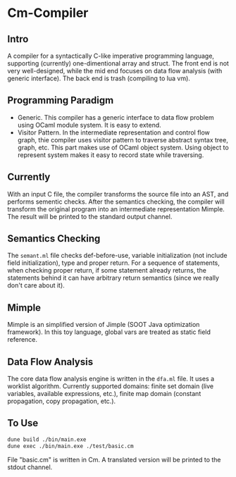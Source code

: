 # Cm-Compiler
## Intro
A compiler for a syntactically C-like imperative programming language, supporting (currently) one-dimentional array and struct. The front end is not very well-designed, while the mid end focuses on data flow analysis (with generic interface). The back end is trash (compiling to lua vm).

## Programming Paradigm
* Generic. This compiler has a generic interface to data flow problem using OCaml module system. It is easy to extend.
* Visitor Pattern. In the intermediate representation and control flow graph, thie compiler uses visitor pattern to traverse abstract syntax tree, graph, etc. This part makes use of OCaml object system. Using object to represent system makes it easy to record state while traversing.

## Currently
With an input C file, the compiler transforms the source file into an AST, and performs sementic checks. After the semantics checking, the compiler will transform the original program into an intermediate representation Mimple. The result will be printed to the standard output channel.

## Semantics Checking
The `semant.ml` file checks def-before-use, variable initialization (not include field initialization), type and proper return. For a sequence of statements, when checking proper return, if some statement already returns, the statements behind it can have arbitrary return semantics (since we really don't care about it).

## Mimple
Mimple is an simplified version of Jimple (SOOT Java optimization framework). In this toy language, global vars are treated as static field reference.

## Data Flow Analysis
The core data flow analysis engine is written in the `dfa.ml` file. It uses a worklist algorithm. Currently supported domains: finite set domain (live variables, available expressions, etc.), finite map domain (constant propagation, copy propagation, etc.).

## To Use
```bash
dune build ./bin/main.exe
dune exec ./bin/main.exe ./test/basic.cm
```
File "basic.cm" is written in Cm. A translated version will be printed to the stdout channel.
